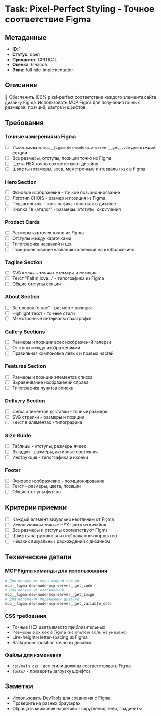 # Task: Pixel-Perfect Styling - Точное соответствие Figma

## Метаданные
- **ID**: 1
- **Статус**: open
- **Приоритет**: CRITICAL
- **Оценка**: 6 часов
- **Эпик**: full-site-implementation

## Описание
🎨 Обеспечить 100% pixel-perfect соответствие каждого элемента сайта дизайну Figma. Использовать MCP Figma для получения точных размеров, позиций, цветов и шрифтов.

## Требования

### Точные измерения из Figma
- [ ] Использовать `mcp__figma-dev-mode-mcp-server__get_code` для каждой секции
- [ ] Все размеры, отступы, позиции точно из Figma
- [ ] Цвета HEX точно соответствуют дизайну
- [ ] Шрифты (размеры, веса, межстрочные интервалы) как в Figma

### Hero Section
- [ ] Фоновое изображение - точное позиционирование
- [ ] Логотип CHOIS - размер и позиция из Figma
- [ ] Подзаголовок - типографика точно как в дизайне
- [ ] Кнопка "в каталог" - размеры, отступы, скругления

### Product Cards
- [ ] Размеры карточек точно из Figma
- [ ] Отступы между карточками
- [ ] Типографика названий и цен
- [ ] Позиционирование названий коллекций на изображениях

### Tagline Section
- [ ] SVG волны - точные размеры и позиции
- [ ] Текст "Fall in love..." - типографика из Figma
- [ ] Общие отступы секции

### About Section
- [ ] Заголовок "о нас" - размер и позиция
- [ ] Highlight текст - точные стили
- [ ] Межстрочные интервалы параграфов

### Gallery Sections
- [ ] Размеры и позиции всех изображений галереи
- [ ] Отступы между изображениями
- [ ] Правильная компоновка левых и правых частей

### Features Section
- [ ] Размеры и позиции элементов списка
- [ ] Выравнивание изображений справа
- [ ] Типографика пунктов списка

### Delivery Section
- [ ] Сетка элементов доставки - точные размеры
- [ ] SVG стрелки - размеры и позиции
- [ ] Текст в элементах - типографика

### Size Guide
- [ ] Таблицы - отступы, размеры ячеек
- [ ] Вкладки - размеры, активные состояния
- [ ] Инструкции - типографика и иконки

### Footer
- [ ] Фоновое изображение - позиционирование
- [ ] Текст - размеры, цвета, позиции
- [ ] Общие отступы футера

## Критерии приемки
- [ ] Каждый элемент визуально неотличим от Figma
- [ ] Использованы точные HEX цвета из дизайна
- [ ] Все размеры и отступы соответствуют Figma
- [ ] Шрифты загружаются и отображаются корректно
- [ ] Никаких визуальных расхождений с дизайном

## Технические детали

### MCP Figma команды для использования
```bash
# Для получения кода каждой секции
mcp__figma-dev-mode-mcp-server__get_code
# Для получения изображений
mcp__figma-dev-mode-mcp-server__get_image  
# Для получения переменных дизайна
mcp__figma-dev-mode-mcp-server__get_variable_defs
```

### CSS требования
- Точные HEX цвета вместо приблизительных
- Размеры в px как в Figma (не em/rem если не указано)
- Line-height и letter-spacing из Figma
- Background-position точно из дизайна

### Файлы для изменения
- `css/main.css` - все стили должны соответствовать Figma
- `fonts/` - проверить загрузку шрифтов

## Заметки
- Использовать DevTools для сравнения с Figma
- Проверить на разных браузерах
- Обращать внимание на детали - скругления, тени, градиенты
